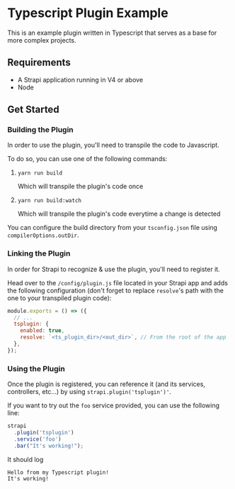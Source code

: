 # Typescript Plugin Example

This is an example plugin written in Typescript that serves as a base for more complex projects.

## Requirements

- A Strapi application running in V4 or above
- Node

## Get Started

### Building the Plugin

In order to use the plugin, you'll need to transpile the code to Javascript.

To do so, you can use one of the following commands:

1. `yarn run build`

   Which will transpile the plugin's code once

2. `yarn run build:watch`

   Which will transpile the plugin's code everytime a change is detected

You can configure the build directory from your `tsconfig.json` file using `compilerOptions.outDir`.

### Linking the Plugin

In order for Strapi to recognize & use the plugin, you'll need to register it.

Head over to the `/config/plugin.js` file located in your Strapi app and adds the following configuration (don't forget to replace `resolve`'s path with the one to your transpiled plugin code):

```js
module.exports = () => ({
  // ...
  tsplugin: {
    enabled: true,
    resolve: `<ts_plugin_dir>/<out_dir>`, // From the root of the app
  },
});
```

### Using the Plugin

Once the plugin is registered, you can reference it (and its services, controllers, etc...) by using `strapi.plugin('tsplugin')'`.

If you want to try out the `foo` service provided, you can use the following line:

```js
strapi
  .plugin('tsplugin')
  .service('foo')
  .bar("It's working!");
```

It should log

```
Hello from my Typescript plugin!
It's working!
```
